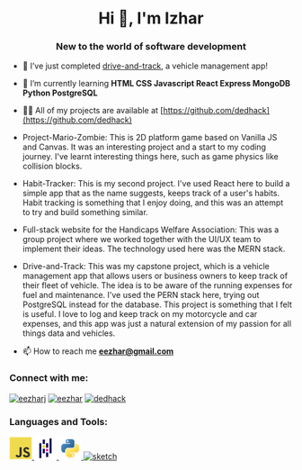 <h1 align="center">Hi 👋, I'm Izhar</h1>
<h3 align="center">New to the world of software development</h3>

- 🔭 I’ve just completed [drive-and-track](https://github.com/dedhack/drive-and-track), a vehicle management app!

- 🌱 I’m currently learning **HTML CSS Javascript React Express MongoDB Python PostgreSQL**

- 👨‍💻 All of my projects are available at [https://github.com/dedhack](https://github.com/dedhack)
- Project-Mario-Zombie: This is 2D platform game based on Vanilla JS and Canvas. It was an interesting project and a start to my coding journey. I've learnt interesting things here, such as game physics like collision blocks.
- Habit-Tracker: This is my second project. I've used React here to build a simple app that as the name suggests, keeps track of a user's habits. Habit tracking is something that I enjoy doing, and this was an attempt to try and build something similar.
- Full-stack website for the Handicaps Welfare Association: This was a group project where we worked together with the UI/UX team to implement their ideas. The technology used here was the MERN stack.
- Drive-and-Track: This was my capstone project, which is a vehicle management app that allows users or business owners to keep track of their fleet of vehicle. The idea is to be aware of the running expenses for fuel and maintenance. I've used the PERN stack here, trying out PostgreSQL instead for the database. This project is something that I felt is useful. I love to log and keep track on my motorcycle and car expenses, and this app was just a natural extension of my passion for all things data and vehicles.
- 📫 How to reach me **eezhar@gmail.com**

<h3 align="left">Connect with me:</h3>
<p align="left">
<a href="https://twitter.com/eezharj" target="blank"><img align="center" src="https://raw.githubusercontent.com/rahuldkjain/github-profile-readme-generator/master/src/images/icons/Social/twitter.svg" alt="eezharj" height="30" width="40" /></a>
<a href="https://www.hackerrank.com/eezhar" target="blank"><img align="center" src="https://raw.githubusercontent.com/rahuldkjain/github-profile-readme-generator/master/src/images/icons/Social/hackerrank.svg" alt="eezhar" height="30" width="40" /></a>
<a href="https://www.leetcode.com/dedhack" target="blank"><img align="center" src="https://raw.githubusercontent.com/rahuldkjain/github-profile-readme-generator/master/src/images/icons/Social/leet-code.svg" alt="dedhack" height="30" width="40" /></a>
</p>

<h3 align="left">Languages and Tools:</h3>
<p align="left"> <a href="https://developer.mozilla.org/en-US/docs/Web/JavaScript" target="_blank" rel="noreferrer"> <img src="https://raw.githubusercontent.com/devicons/devicon/master/icons/javascript/javascript-original.svg" alt="javascript" width="40" height="40"/> </a> <a href="https://pandas.pydata.org/" target="_blank" rel="noreferrer"> <img src="https://raw.githubusercontent.com/devicons/devicon/2ae2a900d2f041da66e950e4d48052658d850630/icons/pandas/pandas-original.svg" alt="pandas" width="40" height="40"/> </a> <a href="https://www.python.org" target="_blank" rel="noreferrer"> <img src="https://raw.githubusercontent.com/devicons/devicon/master/icons/python/python-original.svg" alt="python" width="40" height="40"/> </a> <a href="https://www.sketch.com/" target="_blank" rel="noreferrer"> <img src="https://www.vectorlogo.zone/logos/sketchapp/sketchapp-icon.svg" alt="sketch" width="40" height="40"/> </a> </p>

<!---
dedhack/dedhack is a ✨ special ✨ repository because its `README.md` (this file) appears on your GitHub profile.
You can click the Preview link to take a look at your changes.
--->

